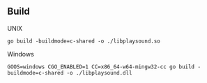 ## Build

UNIX
```
go build -buildmode=c-shared -o ./libplaysound.so
```

Windows
```
GOOS=windows CGO_ENABLED=1 CC=x86_64-w64-mingw32-cc go build -buildmode=c-shared -o ./libplaysound.dll
```

